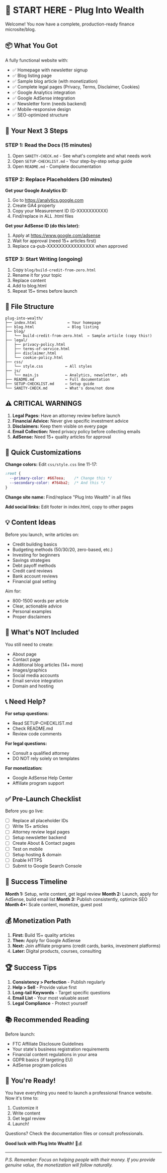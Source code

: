 # 🚀 START HERE - Plug Into Wealth

Welcome! You now have a complete, production-ready finance microsite/blog.

## 📦 What You Got

A fully functional website with:
- ✅ Homepage with newsletter signup
- ✅ Blog listing page
- ✅ Sample blog article (with monetization)
- ✅ Complete legal pages (Privacy, Terms, Disclaimer, Cookies)
- ✅ Google Analytics integration
- ✅ Google AdSense integration
- ✅ Newsletter form (needs backend)
- ✅ Mobile-responsive design
- ✅ SEO-optimized structure

## 🎯 Your Next 3 Steps

### STEP 1: Read the Docs (15 minutes)
1. Open `SANITY-CHECK.md` - See what's complete and what needs work
2. Open `SETUP-CHECKLIST.md` - Your step-by-step setup guide
3. Open `README.md` - Complete documentation

### STEP 2: Replace Placeholders (30 minutes)

**Get your Google Analytics ID:**
1. Go to https://analytics.google.com
2. Create GA4 property
3. Copy your Measurement ID (G-XXXXXXXXXX)
4. Find/replace in ALL .html files

**Get your AdSense ID (do this later):**
1. Apply at https://www.google.com/adsense
2. Wait for approval (need 15+ articles first)
3. Replace ca-pub-XXXXXXXXXXXXXXXX when approved

### STEP 3: Start Writing (ongoing)
1. Copy `blog/build-credit-from-zero.html`
2. Rename it for your topic
3. Replace content
4. Add to blog.html
5. Repeat 15+ times before launch

## 📁 File Structure

```
plug-into-wealth/
├── index.html              ← Your homepage
├── blog.html               ← Blog listing
├── blog/
│   └── build-credit-from-zero.html  ← Sample article (copy this!)
├── legal/
│   ├── privacy-policy.html
│   ├── terms-of-service.html
│   ├── disclaimer.html
│   └── cookie-policy.html
├── css/
│   └── style.css          ← All styles
├── js/
│   └── main.js            ← Analytics, newsletter, ads
├── README.md              ← Full documentation
├── SETUP-CHECKLIST.md     ← Setup guide
└── SANITY-CHECK.md        ← What's done/not done
```

## ⚠️ CRITICAL WARNINGS

1. **Legal Pages:** Have an attorney review before launch
2. **Financial Advice:** Never give specific investment advice
3. **Disclaimers:** Keep them visible on every page
4. **Email Collection:** Need privacy policy before collecting emails
5. **AdSense:** Need 15+ quality articles for approval

## 🎨 Quick Customizations

**Change colors:**
Edit `css/style.css` line 11-17:
```css
:root {
  --primary-color: #667eea;    /* Change this */
  --secondary-color: #764ba2;  /* And this */
}
```

**Change site name:**
Find/replace "Plug Into Wealth" in all files

**Add social links:**
Edit footer in index.html, copy to other pages

## 💡 Content Ideas

Before you launch, write articles on:
- Credit building basics
- Budgeting methods (50/30/20, zero-based, etc.)
- Investing for beginners
- Savings strategies
- Debt payoff methods
- Credit card reviews
- Bank account reviews
- Financial goal setting

Aim for:
- 800-1500 words per article
- Clear, actionable advice
- Personal examples
- Proper disclaimers

## 🚫 What's NOT Included

You still need to create:
- About page
- Contact page  
- Additional blog articles (14+ more)
- Images/graphics
- Social media accounts
- Email service integration
- Domain and hosting

## 📞 Need Help?

**For setup questions:**
- Read SETUP-CHECKLIST.md
- Check README.md
- Review code comments

**For legal questions:**
- Consult a qualified attorney
- DO NOT rely solely on templates

**For monetization:**
- Google AdSense Help Center
- Affiliate program support

## ✅ Pre-Launch Checklist

Before you go live:
- [ ] Replace all placeholder IDs
- [ ] Write 15+ articles
- [ ] Attorney review legal pages
- [ ] Setup newsletter backend
- [ ] Create About & Contact pages
- [ ] Test on mobile
- [ ] Setup hosting & domain
- [ ] Enable HTTPS
- [ ] Submit to Google Search Console

## 🎯 Success Timeline

**Month 1:** Setup, write content, get legal review
**Month 2:** Launch, apply for AdSense, build email list
**Month 3:** Publish consistently, optimize SEO
**Month 4+:** Scale content, monetize, guest post

## 💰 Monetization Path

1. **First:** Build 15+ quality articles
2. **Then:** Apply for Google AdSense
3. **Next:** Join affiliate programs (credit cards, banks, investment platforms)
4. **Later:** Digital products, courses, consulting

## 🏆 Success Tips

1. **Consistency > Perfection** - Publish regularly
2. **Help > Sell** - Provide value first
3. **Long-tail Keywords** - Target specific questions
4. **Email List** - Your most valuable asset
5. **Legal Compliance** - Protect yourself

## 📚 Recommended Reading

Before launch:
- FTC Affiliate Disclosure Guidelines
- Your state's business registration requirements
- Financial content regulations in your area
- GDPR basics (if targeting EU)
- AdSense program policies

## 🎉 You're Ready!

You have everything you need to launch a professional finance website. Now it's time to:
1. Customize it
2. Write content
3. Get legal review
4. Launch!

Questions? Check the documentation files or consult professionals.

**Good luck with Plug Into Wealth!** 🚀💰

---

*P.S. Remember: Focus on helping people with their money. If you provide genuine value, the monetization will follow naturally.*
